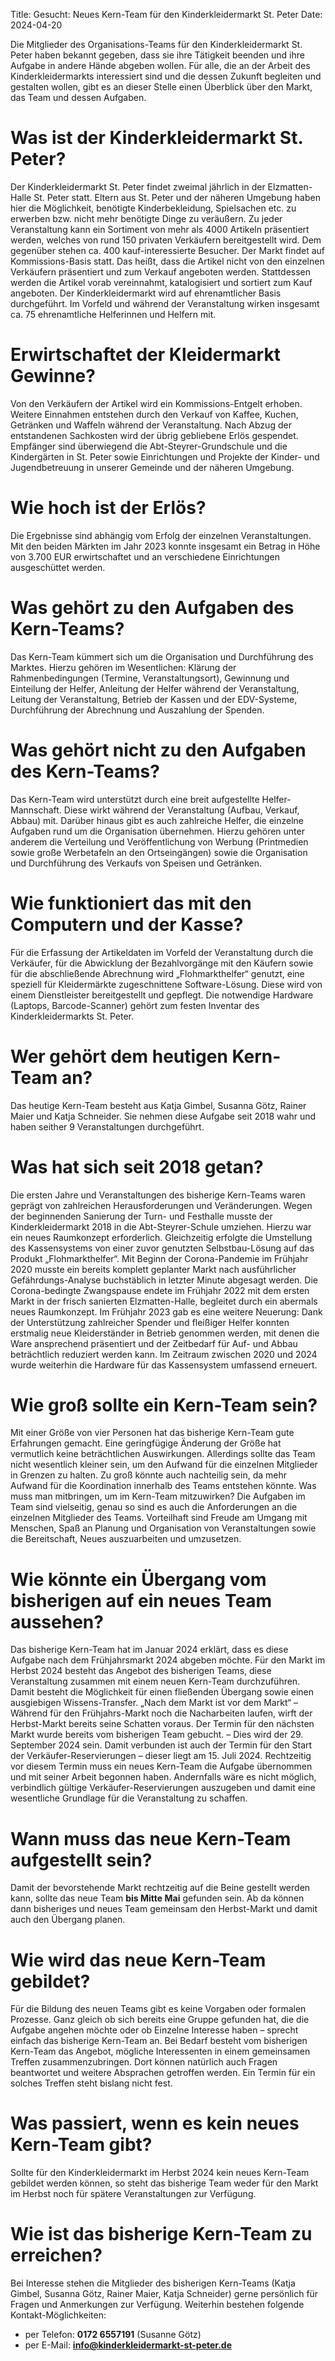 Title: Gesucht: Neues Kern-Team für den Kinderkleidermarkt St. Peter
Date: 2024-04-20

Die Mitglieder des Organisations-Teams für den Kinderkleidermarkt St. Peter haben bekannt gegeben, dass sie ihre Tätigkeit beenden und ihre Aufgabe in andere Hände abgeben wollen. Für alle, die an der Arbeit des Kinderkleidermarkts interessiert sind und die dessen Zukunft begleiten und gestalten wollen, gibt es an dieser Stelle einen Überblick über den Markt, das Team und dessen Aufgaben.

# Was ist der Kinderkleidermarkt St. Peter?

Der Kinderkleidermarkt St. Peter findet zweimal jährlich in der Elzmatten-Halle St. Peter statt. Eltern aus St. Peter und der näheren Umgebung haben hier die Möglichkeit, benötigte Kinderbekleidung, Spielsachen etc. zu erwerben bzw. nicht mehr benötigte Dinge zu veräußern.
Zu jeder Veranstaltung kann ein Sortiment von mehr als 4000 Artikeln präsentiert werden, welches von rund 150 privaten Verkäufern bereitgestellt wird. Dem gegenüber stehen ca. 400 kauf-interessierte Besucher.
Der Markt findet auf Kommissions-Basis statt. Das heißt, dass die Artikel nicht von den einzelnen Verkäufern präsentiert und zum Verkauf angeboten werden. Stattdessen werden die Artikel vorab vereinnahmt, katalogisiert und sortiert zum Kauf angeboten.
Der Kinderkleidermarkt wird auf ehrenamtlicher Basis durchgeführt. Im Vorfeld und während der Veranstaltung wirken insgesamt ca. 75 ehrenamtliche Helferinnen und Helfern mit.

# Erwirtschaftet der Kleidermarkt Gewinne?

Von den Verkäufern der Artikel wird ein Kommissions-Entgelt erhoben. Weitere Einnahmen entstehen durch den Verkauf von Kaffee, Kuchen, Getränken und Waffeln während der Veranstaltung.
Nach Abzug der entstandenen Sachkosten wird der übrig gebliebene Erlös gespendet. Empfänger sind überwiegend die Abt-Steyrer-Grundschule und die Kindergärten in St. Peter sowie Einrichtungen und Projekte der Kinder- und Jugendbetreuung in unserer Gemeinde und der näheren Umgebung.

# Wie hoch ist der Erlös?

Die Ergebnisse sind abhängig vom Erfolg der einzelnen Veranstaltungen. Mit den beiden Märkten im Jahr 2023 konnte insgesamt ein Betrag in Höhe von 3.700 EUR erwirtschaftet und an verschiedene Einrichtungen ausgeschüttet werden.

# Was gehört zu den Aufgaben des Kern-Teams?

Das Kern-Team kümmert sich um die Organisation und Durchführung des Marktes. Hierzu gehören im Wesentlichen: Klärung der Rahmenbedingungen (Termine, Veranstaltungsort), Gewinnung und Einteilung der Helfer, Anleitung der Helfer während der Veranstaltung, Leitung der Veranstaltung, Betrieb der Kassen und der EDV-Systeme, Durchführung der Abrechnung und Auszahlung der Spenden.

# Was gehört nicht zu den Aufgaben des Kern-Teams?

Das Kern-Team wird unterstützt durch eine breit aufgestellte Helfer-Mannschaft. Diese wirkt während der Veranstaltung (Aufbau, Verkauf, Abbau) mit. Darüber hinaus gibt es auch zahlreiche Helfer, die einzelne Aufgaben rund um die Organisation übernehmen. Hierzu gehören unter anderem die Verteilung und Veröffentlichung von Werbung (Printmedien sowie große Werbetafeln an den Ortseingängen) sowie die Organisation und Durchführung des Verkaufs von Speisen und Getränken.

# Wie funktioniert das mit den Computern und der Kasse?

Für die Erfassung der Artikeldaten im Vorfeld der Veranstaltung durch die Verkäufer, für die Abwicklung der Bezahlvorgänge mit den Käufern sowie für die abschließende Abrechnung wird „Flohmarkthelfer“ genutzt, eine speziell für Kleidermärkte zugeschnittene Software-Lösung. Diese wird von einem Dienstleister bereitgestellt und gepflegt.
Die notwendige Hardware (Laptops, Barcode-Scanner) gehört zum festen Inventar des Kinderkleidermarkts St. Peter.

# Wer gehört dem heutigen Kern-Team an?

Das heutige Kern-Team besteht aus Katja Gimbel, Susanna Götz, Rainer Maier und Katja Schneider. Sie nehmen diese Aufgabe seit 2018 wahr und haben seither 9 Veranstaltungen durchgeführt.

# Was hat sich seit 2018 getan?

Die ersten Jahre und Veranstaltungen des bisherige Kern-Teams waren geprägt von zahlreichen Herausforderungen und Veränderungen.
Wegen der beginnenden Sanierung der Turn- und Festhalle musste der Kinderkleidermarkt 2018 in die Abt-Steyrer-Schule umziehen. Hierzu war ein neues Raumkonzept erforderlich. Gleichzeitig erfolgte die Umstellung des Kassensystems von einer zuvor genutzten Selbstbau-Lösung auf das Produkt „Flohmarkthelfer“.
Mit Beginn der Corona-Pandemie im Frühjahr 2020 musste ein bereits komplett geplanter Markt nach ausführlicher Gefährdungs-Analyse buchstäblich in letzter Minute abgesagt werden.
Die Corona-bedingte Zwangspause endete im Frühjahr 2022 mit dem ersten Markt in der frisch sanierten Elzmatten-Halle, begleitet durch ein abermals neues Raumkonzept.
Im Frühjahr 2023 gab es eine weitere Neuerung: Dank der Unterstützung zahlreicher Spender und fleißiger Helfer konnten erstmalig neue Kleiderständer in Betrieb genommen werden, mit denen die Ware ansprechend präsentiert und der Zeitbedarf für Auf- und Abbau beträchtlich reduziert werden kann.
Im Zeitraum zwischen 2020 und 2024 wurde weiterhin die Hardware für das Kassensystem umfassend erneuert.

# Wie groß sollte ein Kern-Team sein?

Mit einer Größe von vier Personen hat das bisherige Kern-Team gute Erfahrungen gemacht. Eine geringfügige Änderung der Größe hat vermutlich keine beträchtlichen Auswirkungen. Allerdings sollte das Team nicht wesentlich kleiner sein, um den Aufwand für die einzelnen Mitglieder in Grenzen zu halten. Zu groß könnte auch nachteilig sein, da mehr Aufwand für die Koordination innerhalb des Teams entstehen könnte.
Was muss man mitbringen, um im Kern-Team mitzuwirken?
Die Aufgaben im Team sind vielseitig, genau so sind es auch die Anforderungen an die einzelnen Mitglieder des Teams. Vorteilhaft sind Freude am Umgang mit Menschen, Spaß an Planung und Organisation von Veranstaltungen sowie die Bereitschaft, Neues auszuarbeiten und umzusetzen.

# Wie könnte ein Übergang vom bisherigen auf ein neues Team aussehen?

Das bisherige Kern-Team hat im Januar 2024 erklärt, dass es diese Aufgabe nach dem Frühjahrsmarkt 2024 abgeben möchte. Für den Markt im Herbst 2024 besteht das Angebot des bisherigen Teams, diese Veranstaltung zusammen mit einem neuen Kern-Team durchzuführen. Damit besteht die Möglichkeit für einen fließenden Übergang sowie einen ausgiebigen Wissens-Transfer.
„Nach dem Markt ist vor dem Markt“ – Während für den Frühjahrs-Markt noch die Nacharbeiten laufen, wirft der Herbst-Markt bereits seine Schatten voraus. Der Termin für den nächsten Markt wurde bereits vom bisherigen Team gebucht. – Dies wird der 29. September 2024 sein. Damit verbunden ist auch der Termin für den Start der Verkäufer-Reservierungen – dieser liegt am 15. Juli 2024.
Rechtzeitig vor diesem Termin muss ein neues Kern-Team die Aufgabe übernommen und mit seiner Arbeit begonnen haben. Andernfalls wäre es nicht möglich, verbindlich gültige Verkäufer-Reservierungen auszugeben und damit eine wesentliche Grundlage für die Veranstaltung zu schaffen.

# Wann muss das neue Kern-Team aufgestellt sein?

Damit der bevorstehende Markt rechtzeitig auf die Beine gestellt werden kann, sollte das neue Team **bis Mitte Mai** gefunden sein. Ab da können dann bisheriges und neues Team gemeinsam den Herbst-Markt und damit auch den Übergang planen.

# Wie wird das neue Kern-Team gebildet?

Für die Bildung des neuen Teams gibt es keine Vorgaben oder formalen Prozesse. Ganz gleich ob sich bereits eine Gruppe gefunden hat, die die Aufgabe angehen möchte oder ob Einzelne Interesse haben – sprecht einfach das bisherige Kern-Team an.
Bei Bedarf besteht vom bisherigen Kern-Team das Angebot, mögliche Interessenten in einem gemeinsamen Treffen zusammenzubringen. Dort können natürlich auch Fragen beantwortet und weitere Absprachen getroffen werden. 
Ein Termin für ein solches Treffen steht bislang nicht fest.

# Was passiert, wenn es kein neues Kern-Team gibt?

Sollte für den Kinderkleidermarkt im Herbst 2024 kein neues Kern-Team gebildet werden können, so steht das bisherige Team weder für den Markt im Herbst noch für spätere Veranstaltungen zur Verfügung.

# Wie ist das bisherige Kern-Team zu erreichen?

Bei Interesse stehen die Mitglieder des bisherigen Kern-Teams (Katja Gimbel, Susanna Götz, Rainer Maier, Katja Schneider) gerne persönlich für Fragen und Anmerkungen zur Verfügung.
Weiterhin bestehen folgende Kontakt-Möglichkeiten:

* per Telefon: **0172 6557191** (Susanne Götz)
* per E-Mail: **info@kinderkleidermarkt-st-peter.de**
